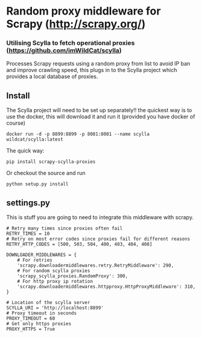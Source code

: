 # Random proxy middleware for Scrapy (http://scrapy.org/)

### Utilising Scylla to fetch operational proxies (https://github.com/imWildCat/scylla)

Processes Scrapy requests using a random proxy from list to avoid IP ban and
improve crawling speed, this plugs in to the Scylla project which provides a local database of proxies.

## Install

The Scylla project will need to be set up separately!! the quickest way is to use the docker, this will download it and run it (provided you have docker of course)

    docker run -d -p 8899:8899 -p 8081:8081 --name scylla wildcat/scylla:latest

The quick way:

    pip install scrapy-scylla-proxies

Or checkout the source and run

    python setup.py install

## settings.py

This is stuff you are going to need to integrate this middleware with scrapy.

    # Retry many times since proxies often fail
    RETRY_TIMES = 10
    # Retry on most error codes since proxies fail for different reasons
    RETRY_HTTP_CODES = [500, 503, 504, 400, 403, 404, 408]

    DOWNLOADER_MIDDLEWARES = {
        # For retries
        'scrapy.downloadermiddlewares.retry.RetryMiddleware': 290,
        # For random scylla proxies
        'scrapy_scylla_proxies.RandomProxy': 300,
        # For http proxy ip rotation
        'scrapy.downloadermiddlewares.httpproxy.HttpProxyMiddleware': 310,
    }

    # Location of the scylla server
    SCYLLA_URI = 'http://localhost:8899'
    # Proxy timeout in seconds
    PROXY_TIMEOUT = 60
    # Get only https proxies
    PROXY_HTTPS = True
